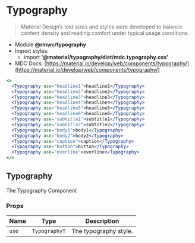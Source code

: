 # Typography

> Material Design’s text sizes and styles were developed to balance content density and reading comfort under typical usage conditions.

- Module **@rmwc/typography**
- Import styles:
  - import **'@material/typography/dist/mdc.typography.css'**
- MDC Docs: [https://material.io/develop/web/components/typography/](https://material.io/develop/web/components/typography/)

```jsx
<>
  <Typography use="headline1">headline1</Typography>
  <Typography use="headline2">headline2</Typography>
  <Typography use="headline3">headline3</Typography>
  <Typography use="headline4">headline4</Typography>
  <Typography use="headline5">headline5</Typography>
  <Typography use="headline6">headline6</Typography>
  <Typography use="subtitle1">subtitle1</Typography>
  <Typography use="subtitle2">subtitle2</Typography>
  <Typography use="body1">body1</Typography>
  <Typography use="body2">body2</Typography>
  <Typography use="caption">caption</Typography>
  <Typography use="button">button</Typography>
  <Typography use="overline">overline</Typography>
</>
```

## Typography
The Typography Component

### Props

| Name | Type | Description |
|------|------|-------------|
| `use` | `TypographyT` | The typography style. |


